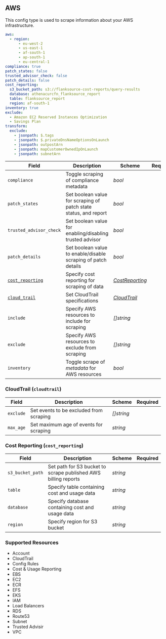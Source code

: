 ## AWS

This config type is used to scrape information about your AWS infrastructure.

```yaml
aws:
  - region:
      - eu-west-2
      - us-east-1
      - af-south-1
      - ap-south-1
      - eu-central-1
compliance: true
patch_states: false
trusted_advisor_check: false
patch_details: false
cost_reporting:
  s3_bucket_path: s3://flanksource-cost-reports/query-results
  database: athenacurcfn_flanksource_report
  table: flanksource_report
  region: af-south-1
inventory: true
exclude:
  - Amazon EC2 Reserved Instances Optimization
  - Savings Plan
transform:
  exclude:
    - jsonpath: $.tags
    - jsonpath: $.privateDnsNameOptionsOnLaunch
    - jsonpath: outpostArn
    - jsonpath: mapCustomerOwnedIpOnLaunch
    - jsonpath: subnetArn
```

| Field | Description | Scheme | Required |
| ----- | ----------- | ------ | -------- |
| `compliance` | Toggle scraping of compliance metadata | *bool* |
| `patch_states` | Set boolean value for scraping of patch state status, and report | *bool*  |
| `trusted_advisor_check` | Set boolean value for enabling/disabling trusted advisor | *bool* |
| `patch_details` | Set boolean value to enable/disable scraping of patch details | *bool* |  |
| [`cost_reporting`](#cost-reporting) | Specify cost reporting for scraping of data | [*CostReporting*](#cost-reporting)
| [`cloud_trail`](#cloudtrail-cloudtrail-cloudtrail) | Set CloudTrail specifications | [*CloudTrail*](#cloudtrail-cloudtrail) |  |
| `include` | Specify AWS resources to include for scraping | *\[\]string* |
| `exclude` | Specify AWS resources to exclude from scraping | *\[\]string* |
| `inventory` | Toggle scrape of *metadata* for AWS resources | *bool* |

### CloudTrail (`cloudtrail`)

| Field | Description | Scheme | Required |
| ----- | ----------- | ------ | -------- |
| `exclude` | Set events to be excluded from scraping | *\[\]string* |
| `max_age` | Set maximum age of events for scraping | *string* |

### Cost Reporting (`cost_reporting`)

| Field | Description | Scheme | Required |
| ----- | ----------- | ------ | -------- |
| `s3_bucket_path` | Set path for S3 bucket to scrape published AWS billing reports | *string* |
| `table` | Specify table containing cost and usage data | *string* |
| `database` | Specify database containing cost and usage data | *string* |
| `region` | Specify region for S3 bucket | *string* |

### Supported Resources

- Account
- CloudTrail
- Config Rules
- Cost & Usage Reporting
- EBS
- EC2
- ECR
- EFS
- EKS
- IAM
- Load Balancers
- RDS
- Route53
- Subnet
- Trusted Advisir
- VPC
